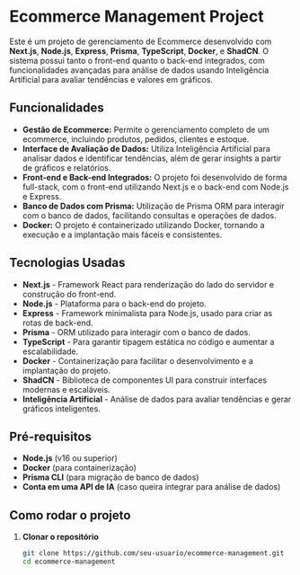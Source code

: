 # Ecommerce Management Project

Este é um projeto de gerenciamento de Ecommerce desenvolvido com **Next.js**, **Node.js**, **Express**, **Prisma**, **TypeScript**, **Docker**, e **ShadCN**. O sistema possui tanto o front-end quanto o back-end integrados, com funcionalidades avançadas para análise de dados usando Inteligência Artificial para avaliar tendências e valores em gráficos.

## Funcionalidades

- **Gestão de Ecommerce:** Permite o gerenciamento completo de um ecommerce, incluindo produtos, pedidos, clientes e estoque.
- **Interface de Avaliação de Dados:** Utiliza Inteligência Artificial para analisar dados e identificar tendências, além de gerar insights a partir de gráficos e relatórios.
- **Front-end e Back-end Integrados:** O projeto foi desenvolvido de forma full-stack, com o front-end utilizando Next.js e o back-end com Node.js e Express.
- **Banco de Dados com Prisma:** Utilização de Prisma ORM para interagir com o banco de dados, facilitando consultas e operações de dados.
- **Docker:** O projeto é containerizado utilizando Docker, tornando a execução e a implantação mais fáceis e consistentes.

## Tecnologias Usadas

- **Next.js** - Framework React para renderização do lado do servidor e construção do front-end.
- **Node.js** - Plataforma para o back-end do projeto.
- **Express** - Framework minimalista para Node.js, usado para criar as rotas de back-end.
- **Prisma** - ORM utilizado para interagir com o banco de dados.
- **TypeScript** - Para garantir tipagem estática no código e aumentar a escalabilidade.
- **Docker** - Containerização para facilitar o desenvolvimento e a implantação do projeto.
- **ShadCN** - Biblioteca de componentes UI para construir interfaces modernas e escaláveis.
- **Inteligência Artificial** - Análise de dados para avaliar tendências e gerar gráficos inteligentes.

## Pré-requisitos

- **Node.js** (v16 ou superior)
- **Docker** (para containerização)
- **Prisma CLI** (para migração de banco de dados)
- **Conta em uma API de IA** (caso queira integrar para análise de dados)

## Como rodar o projeto

1. **Clonar o repositório**
   ```bash
   git clone https://github.com/seu-usuario/ecommerce-management.git
   cd ecommerce-management
